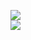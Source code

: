 [![](https://img.shields.io/badge/Made%20With-Github%20Spray-lightgrey.svg?style=for-the-badge&logo=github)](https://github.com/Annihil/github-spray#531)  
[![](https://i.imgur.com/2DrTn0Z.gif)](https://github.com/Annihil/github-spray)